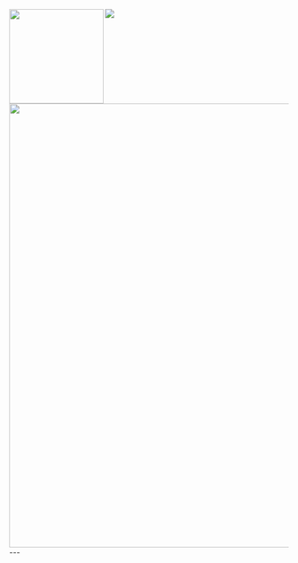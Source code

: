 <div>
  <img height="170" align="left" src="https://github-readme-stats.vercel.app/api?username=zhaozg&count_private=true&hide_title=true" />
  <img src="https://github-readme-stats.vercel.app/api/top-langs/?username=zhaozg&layout=compact" />
</div>
<img width=800 src="https://github-profile-trophy.vercel.app/?username=zhaozg&theme=gruvbox&no-frame=true"/>
---
